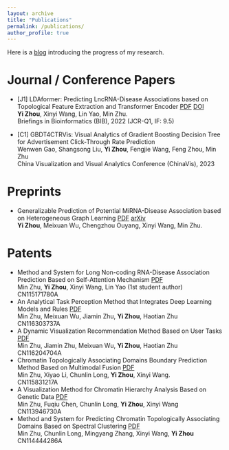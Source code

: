 ```yaml
---
layout: archive
title: "Publications"
permalink: /publications/
author_profile: true
---
```


<!-- Here is a [blog]() introducing my improvements in research.   -->

Here is a [blog]() introducing the progress of my research.

# Journal / Conference Papers

- [J1] LDAformer: Predicting LncRNA-Disease Associations based on Topological Feature Extraction and Transformer Encoder [PDF](https://echochou990919/files/LDAformer.pdf) [DOI](https://doi.org/10.1093/bib/bbac370)  
**Yi Zhou**, Xinyi Wang, Lin Yao, Min Zhu.  
Briefings in Bioinformatics (BIB), 2022 (JCR-Q1, IF: 9.5)  

- [C1] GBDT4CTRVis: Visual Analytics of Gradient Boosting Decision Tree for Advertisement Click-Through Rate Prediction  
Wenwen Gao, Shangsong Liu, **Yi Zhou**, Fengjie Wang, Feng Zhou, Min Zhu  
China Visualization and Visual Analytics Conference (ChinaVis), 2023  

# Preprints

- Generalizable Prediction of Potential MiRNA-Disease Association based on Heterogeneous Graph Learning [PDF](https://echochou990919/files/EGPMDA.pdf) [arXiv]()  
**Yi Zhou**, Meixuan Wu, Chengzhou Ouyang, Xinyi Wang, Min Zhu.  

<!-- - Dowsing: A Task-Driven Approach for Multiple-View Visualizations Dynamic Recommendation  
Jiamin Zhu, Meixuan Wu, **Yi Zhou**, Haotian Zhu, Min Zhu   -->

# Patents

- Method and System for Long Non-coding RNA-Disease Association Prediction Based on Self-Attention Mechanism [PDF](https://echochou990919/files/CN115171780A.pdf)  
Min Zhu, **Yi Zhou**, Xinyi Wang, Lin Yao (1st student author)  
CN115171780A  
- An Analytical Task Perception Method that Integrates Deep Learning Models and Rules [PDF](https://echochou990919/files/CN116303737A.pdf)  
Min Zhu, Meixuan Wu, Jiamin Zhu, **Yi Zhou**, Haotian Zhu  
CN116303737A  
- A Dynamic Visualization Recommendation Method Based on User Tasks [PDF](https://echochou990919/files/CN116204704A.pdf)  
Min Zhu, Jiamin Zhu, Meixuan Wu, **Yi Zhou**, Haotian Zhu  
CN116204704A  
- Chromatin Topologically Associating Domains Boundary Prediction Method Based on Multimodal Fusion [PDF](https://echochou990919/files/CN115831217A.pdf)  
Min Zhu, Xiyao Li, Chunlin Long, **Yi Zhou**, Xinyi Wang.  
CN115831217A  
- A Visualization Method for Chromatin Hierarchy Analysis Based on Genetic Data [PDF](https://echochou990919/files/CN113946730A.pdf)  
Min Zhu, Fuqiu Chen, Chunlin Long, **Yi Zhou**, Xinyi Wang  
CN113946730A  
- Method and System for Predicting Chromatin Topologically Associating Domains Based on Spectral Clustering [PDF](https://echochou990919/files/CN114444286A.pdf)  
Min Zhu, Chunlin Long, Mingyang Zhang, Xinyi Wang, **Yi Zhou**  
CN114444286A  

<!-- {% if author.googlescholar %}
  You can also find my articles on <u><a href="{{author.googlescholar}}">my Google Scholar profile</a>.</u>
{% endif %}

{% include base_path %}

{% for post in site.publications reversed %}
  {% include archive-single.html %}
{% endfor %} -->

